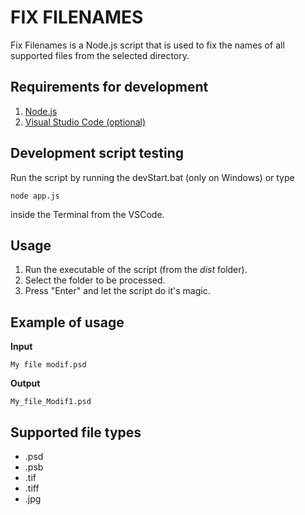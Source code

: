 # FIX FILENAMES

Fix Filenames is a Node.js script that is used to fix the names of all supported files from the selected directory.

## Requirements for development

1. [Node.js](https://nodejs.org/en/)
2. [Visual Studio Code (optional)](https://code.visualstudio.com/)

## Development script testing

Run the script by running the devStart.bat (only on Windows) or type

```
node app.js
```

inside the Terminal from the VSCode.

## Usage

1. Run the executable of the script (from the _dist_ folder).
2. Select the folder to be processed.
3. Press "Enter" and let the script do it's magic.

## Example of usage

**Input**

```
My file modif.psd
```

**Output**

```
My_file_Modif1.psd
```

## Supported file types

- .psd
- .psb
- .tif
- .tiff
- .jpg
